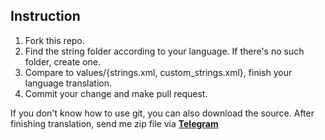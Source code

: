 Instruction
------------
1. Fork this repo.
2. Find the string folder according to your language. If there's no such folder, create one.
3. Compare to values/{strings.xml, custom_strings.xml}, finish your language translation.
4. Commit your change and make pull request.

If you don't know how to use git, you can also download the source. After finishing translation, send me zip file via [**Telegram**](https://t.me/cjh1249131356)